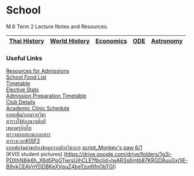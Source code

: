 # School
M.6 Term 2 Lecture Notes and Resources.

|[Thai History](https://github.com/whipppedcream/school/tree/master/thai-history)| [World History](https://github.com/whipppedcream/school/tree/master/world-history)| [Economics](https://github.com/whipppedcream/school/tree/master/economics)|[ODE](https://github.com/whipppedcream/school/tree/master/ode)|[Astronomy](https://github.com/whipppedcream/school/tree/master/astronomy)|
|:----------:|:---:|:-:|:-:|:-:|

### Useful Links
[Resources for Admissions](https://github.com/whipppedcream/school/tree/master/resources)  
[School Food List](https://docs.google.com/spreadsheets/d/1GBVRpE7PFA-rDCZlnV0pyBZfdIbFRFVdLO8EwTMFPpw/edit)  
[Timetable](https://github.com/whipppedcream/school/blob/master/M.4%252c5%252c6_Timetable%202-2018%20%20revise16.10.2018.pdf)  
[Elective Stats](https://docs.google.com/spreadsheets/d/1QSJBqOI2wfa-_BlBbvrqkoGcZIru-j_jhzAt3R_GdKA/edit#gid=421959506)  
[Admission Preparation Timetable](https://github.com/whipppedcream/school/blob/master/Exams%20Preparation%20Timetable%20for%20Admission%202019.pdf)  
[Club Details](https://github.com/whipppedcream/school/blob/master/club%20sem2.61.pdf)  
[Academic Clinic Schedule](https://github.com/whipppedcream/school/blob/master/%E0%B8%95%E0%B8%B2%E0%B8%A3%E0%B8%B2%E0%B8%87%E0%B8%84%E0%B8%A5%E0%B8%B4%E0%B8%99%E0%B8%B4%E0%B8%81%E0%B8%A7%E0%B8%B4%E0%B8%8A%E0%B8%B2%E0%B8%81%E0%B8%B2%E0%B8%A3%20%E0%B8%A0%E0%B8%B2%E0%B8%84%E0%B9%80%E0%B8%A3%E0%B8%B5%E0%B8%A2%E0%B8%99%E0%B8%97%E0%B8%B5%E0%B9%88%202%20%E0%B8%9B%E0%B8%B5%E0%B8%81%E0%B8%B2%E0%B8%A3%E0%B8%A8%E0%B8%B6%E0%B8%81%E0%B8%A9%E0%B8%B2%202561.pdf)  
[แบบเพิ่ม/ถอนรายวิชา](https://github.com/whipppedcream/school/blob/master/%E0%B8%A7%E0%B8%81.1-02%20%20%E0%B9%81%E0%B8%9A%E0%B8%9A%E0%B8%84%E0%B8%B3%E0%B8%A3%E0%B9%89%E0%B8%AD%E0%B8%87%E0%B8%82%E0%B8%AD%E0%B9%80%E0%B8%9E%E0%B8%B4%E0%B9%88%E0%B8%A1-%E0%B8%96%E0%B8%AD%E0%B8%99%E0%B8%A3%E0%B8%B2%E0%B8%A2%E0%B8%A7%E0%B8%B4%E0%B8%8A%E0%B8%B2.pdf)  
[ตารางใช้ห้องนาฏศิลป์](https://docs.google.com/document/d/1jFrlxZZZM41p5WCX7WRVIpb0_6NKMTxMjFCIGNAYudI/edit?usp=sharing)  
[เพลงครูอุ๊บอิ๊บ](https://l.facebook.com/l.php?u=https%3A%2F%2Fdocs.google.com%2Fspreadsheets%2Fd%2F1lkhoZWeNI2SHIb6hMM9-76cm9hWeenhBHKwE1kdCOko%2Fedit%3Fusp%3Dsharing%26fbclid%3DIwAR0cSYJsJnmxiX2QrG6VrEXOxbrPKY2d4n0gbu1rmEkC4jK5DA-G3IpekDo&h=AT3ngPTzZf6SlAOnX4H89Li0-6pWuxflZbTj9WI-RkJSBPWSMWCht7lPle33jMmGESt4AXJAlv34uZYn5zCJkEe0DWfMt-efvxEb7eQz_2w-rv09uVZ_V968BLlt7EGbnT55zg)   
[ตรวจสอบสถานะเอกสาร](https://kvis-my.sharepoint.com/:x:/r/personal/581029_kvis_ac_th/_layouts/15/Doc.aspx?sourcedoc=%7B09cf5ef3-f955-40c2-af32-a9d1733fde2d%7D&action=default)  
[ตารางเวลาKISF2](https://kvis-my.sharepoint.com/:x:/r/personal/581029_kvis_ac_th/_layouts/15/Doc.aspx?sourcedoc=%7B09cf5ef3-f955-40c2-af32-a9d1733fde2d%7D&action=default)   
[แบบฟอร์มคำขอร้องข้อมูลจากฝ่ายวิชาการ](https://kvis-my.sharepoint.com/personal/581029_kvis_ac_th/Documents/Forms/All.aspx?slrid=7351a89e-8029-7000-99c3-cf60cf828df1&RootFolder=%2Fpersonal%2F581029_kvis_ac_th%2FDocuments%2FAcademics%20Affair%2F%E0%B9%81%E0%B8%9A%E0%B8%9A%E0%B8%9F%E0%B8%AD%E0%B8%A3%E0%B9%8C%E0%B8%A1%E0%B8%84%E0%B8%B3%E0%B8%A3%E0%B9%89%E0%B8%AD%E0%B8%87%2C%E0%B8%9A%E0%B8%A3%E0%B8%B4%E0%B8%81%E0%B8%B2%E0%B8%A3%E0%B8%82%E0%B9%89%E0%B8%AD%E0%B8%A1%E0%B8%B9%E0%B8%A5%E0%B8%9D%E0%B9%88%E0%B8%B2%E0%B8%A2%E0%B8%A7%E0%B8%B4%E0%B8%8A%E0%B8%B2%E0%B8%81%E0%B8%B2%E0%B8%A3&FolderCTID=0x0120000B033DB6CF23A94A832BF1F3EBD041CB)
[script_Monkey's paw 6/1](https://drive.google.com/drive/folders/1cYP0k_imKJ1lZT61SBCatFXLsg0CxHPt?fbclid=IwAR3kASUQv3j3nTvHL4NzepHreSWcsSHXiXpu2G1qHnoJGSDCMv9jgpqqGqM)   
[KVIS student pictures]
(https://drive.google.com/drive/folders/1g3i-PDXhN8ik6h_X6d5PpGTwrsUihCLE?fbclid=IwAR3s6mtb87KRGD8uuGxj1iE-B9vkCEAVnYDDBKeXVpuZ4beTzut6fnObTGI)

